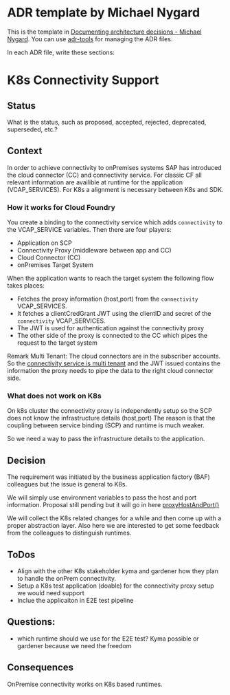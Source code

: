 # ADR template by Michael Nygard

This is the template in [Documenting architecture decisions - Michael Nygard](http://thinkrelevance.com/blog/2011/11/15/documenting-architecture-decisions).
You can use [adr-tools](https://github.com/npryce/adr-tools) for managing the ADR files.

In each ADR file, write these sections:

# K8s Connectivity Support

## Status

What is the status, such as proposed, accepted, rejected, deprecated, superseded, etc.?

## Context

In order to achieve connectivity to onPremises systems SAP has introduced the cloud connector (CC) and connectivity service.
For classic CF all relevant information are availible at runtime for the application (VCAP_SERVICES).
For K8s a alignment is necessary between K8s and SDK. 

### How it works for Cloud Foundry

You create a binding to the connectivity service which adds `connectivity` to the VCAP_SERVICE variables.
Then there are four players:
- Application on SCP
- Connectivity Proxy (middleware between app and CC)
- Cloud Connector (CC)
- onPremises Target System

When the application wants to reach the target system the following flow takes places:
- Fetches the proxy information (host,port) from the `connectivity` VCAP_SERVICES.
- It fetches a clientCredGrant JWT using the clientID and secret of the `connectivity` VCAP_SERVICES.
- The JWT is used for authentication against the connectivity proxy 
- The other side of the proxy is connected to the CC which pipes the request to the target system

Remark Multi Tenant: The cloud connectors are in the subscriber accounts.
So the [connectivity service is multi tenant](https://help.sap.com/viewer/cca91383641e40ffbe03bdc78f00f681/Cloud/en-US/313b215066a8400db461b311e01bd99b.html)
and the JWT issued contains the information the proxy needs to pipe the data to the right cloud connector side.

### What does not work on K8s

On k8s cluster the connectivity proxy is independently setup so the SCP does not know the infrastructure details (host,port)
The reason is that the coupling between service binding (SCP) and runtime is much weaker.

So we need a way to pass the infrastructure details to the application.

## Decision

The requirement was initiated by the business application factory (BAF) colleagues but the issue is general to K8s.

We will simply use environment variables to pass the host and port information.
Proposal still pending but it will go in here [proxyHostAndPort()](../../packages/core/src/connectivity/scp-cf/connectivity-service.ts)

We will collect the K8s related changes for a while and then come up with a proper abstraction layer.
Also here we are interested to get some feedback from the colleagues to distinguish runtimes. 

## ToDos

- Align with the other K8s stakeholder kyma and gardener how they plan to handle the onPrem connectivity.
- Setup a K8s test application (doable) for the connectivity proxy setup we would need support 
- Inclue the applicaiton in E2E test pipeline

## Questions:

- which runtime should we use for the E2E test? Kyma possible or gardener because we need the freedom


## Consequences

OnPremise connectivity works on K8s based runtimes. 

